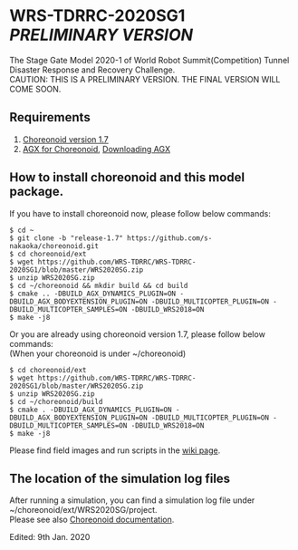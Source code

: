 # WRS-TDRRC-2020SG1 _PRELIMINARY VERSION_
The Stage Gate Model 2020-1 of World Robot Summit(Competition) Tunnel Disaster Response and Recovery Challenge.  
CAUTION: THIS IS A PRELIMINARY VERSION. THE FINAL VERSION WILL COME SOON.

## Requirements  

  1. [Choreonoid version 1.7](https://choreonoid.org/en/manuals/1.7/index.html)  
  2. [AGX for Choreonoid](https://choreonoid.org/en/manuals/latest/agxdynamics/index.html), [Downloading AGX](https://www.algoryx.se/download/?id=1887)  

## How to install choreonoid and this model package.  
If you have to install choreonoid now, please follow below commands:  

    $ cd ~  
    $ git clone -b "release-1.7" https://github.com/s-nakaoka/choreonoid.git  
    $ cd choreonoid/ext  
    $ wget https://github.com/WRS-TDRRC/WRS-TDRRC-2020SG1/blob/master/WRS2020SG.zip  
    $ unzip WRS2020SG.zip  
    $ cd ~/choreonoid && mkdir build && cd build  
    $ cmake .. -DBUILD_AGX_DYNAMICS_PLUGIN=ON -DBUILD_AGX_BODYEXTENSION_PLUGIN=ON -DBUILD_MULTICOPTER_PLUGIN=ON -DBUILD_MULTICOPTER_SAMPLES=ON -DBUILD_WRS2018=ON  
    $ make -j8  
  
Or you are already using choreonoid version 1.7, please follow below commands:  
(When your choreonoid is under ~/choreonoid)  

    $ cd choreonoid/ext  
    $ wget https://github.com/WRS-TDRRC/WRS-TDRRC-2020SG1/blob/master/WRS2020SG.zip  
    $ unzip WRS2020SG.zip  
    $ cd ~/choreonoid/build  
    $ cmake . -DBUILD_AGX_DYNAMICS_PLUGIN=ON -DBUILD_AGX_BODYEXTENSION_PLUGIN=ON -DBUILD_MULTICOPTER_PLUGIN=ON -DBUILD_MULTICOPTER_SAMPLES=ON -DBUILD_WRS2018=ON  
    $ make -j8  

Please find field images and run scripts in the [wiki page](https://github.com/WRS-TDRRC/WRS-TDRRC-2020SG1/wiki).  

## The location of the simulation log files  
After running a simulation, you can find a simulation log file under ~/choreonoid/ext/WRS2020SG/project.  
Please see also [Choreonoid documentation](https://choreonoid.org/en/manuals/1.7/simulation/execution-and-playback.html).  

Edited: 9th Jan. 2020
